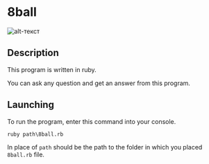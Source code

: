 # 8ball
![alt-текст](https://ie.wampi.ru/2022/10/31/2022-10-31-13-55-58.gif)

## Description
This program is written in ruby. 

You can ask any question and get an answer from this program.
## Launching
To run the program, enter this command into your console.
```
ruby path\8ball.rb
```
In place of `path` should be the path to the folder in which you placed `8ball.rb` file.
